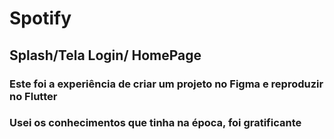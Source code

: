 # Spotify 
## Splash/Tela Login/ HomePage
### Este foi a experiência de criar um projeto no Figma e reproduzir no Flutter
### Usei os conhecimentos que tinha na época, foi gratificante 

